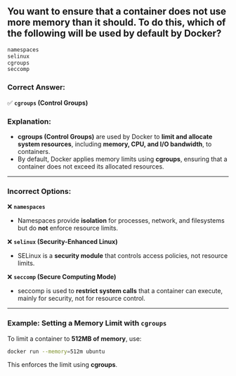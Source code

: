 ## You want to ensure that a container does not use more memory than it should. To do this, which of the following will be used by default by Docker?

```sh
namespaces
selinux
cgroups
seccomp
```

### Correct Answer:
✅ **`cgroups` (Control Groups)**  

### Explanation:
- **cgroups (Control Groups)** are used by Docker to **limit and allocate system resources**, including **memory, CPU, and I/O bandwidth**, to containers.
- By default, Docker applies memory limits using **cgroups**, ensuring that a container does not exceed its allocated resources.

---

### Incorrect Options:
❌ **`namespaces`**  
- Namespaces provide **isolation** for processes, network, and filesystems but do **not** enforce resource limits.

❌ **`selinux` (Security-Enhanced Linux)**  
- SELinux is a **security module** that controls access policies, not resource limits.

❌ **`seccomp` (Secure Computing Mode)**  
- seccomp is used to **restrict system calls** that a container can execute, mainly for security, not for resource control.

---

### Example: Setting a Memory Limit with `cgroups`
To limit a container to **512MB of memory**, use:

```sh
docker run --memory=512m ubuntu
```

This enforces the limit using **cgroups**.



